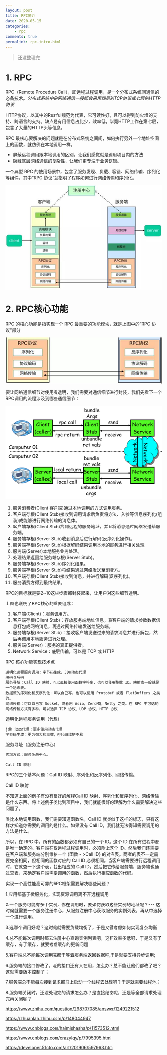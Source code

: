 ```yaml
---
layout: post
title: RPC简介
date: 2020-05-15
categories:
    - rpc
comments: true
permalink: rpc-intro.html
---
```


> 还没整理完

# 1. RPC
RPC（Remote Procedure Call），即远程过程调用，是一个分布式系统间通信的必备技术。*分布式系统中的网络通信一般都会采用四层的TCP协议或七层的HTTP协议*

HTTP协议，以其中的Restful规范为代表，它可读性好，且可以得到防火墙的支持、跨语言的支持。缺点是有用信息占比少，效率低，毕竟HTTP工作在第七层，包含了大量的HTTP头等信息。

RPC 最核心要解决的问题就是在分布式系统之间间，如何执行另外一个地址空间上的函数，就仿佛在本地调用一样。

- 屏蔽远程调用跟本地调用的区别，让我们感觉就是调用项目内的方法
- 隐藏底层网络通信的复杂性，让我们更专注于业务逻辑。

一个典型 RPC 的使用场景中，包含了服务发现、负载、容错、网络传输、序列化等组件，其中“RPC 协议”就指明了程序如何进行网络传输和序列化。

![](/assets/images/posts/rpc-intro/rpc-intro-1.jpg)

# 2. RPC核心功能
RPC 的核心功能是指实现一个 RPC 最重要的功能模块，就是上图中的”RPC 协议”部分

![](/assets/images/posts/rpc-intro/rpc-intro-3.jpg)

要让网络通信细节对使用者透明，我们需要对通信细节进行封装，我们先看下一个RPC调用的流程涉及到哪些通信细节：

![](/assets/images/posts/rpc-intro/rpc-intro-2.png)

1. 服务消费者(Client 客户端)通过本地调用的方式调用服务。
2. 客户端存根(Client Stub)接收到调用请求后负责将方法、入参等信息序列化(组装)成能够进行网络传输的消息体。
3. 客户端存根(Client Stub)找到远程的服务地址，并且将消息通过网络发送给服务端。
4. 服务端存根(Server Stub)收到消息后进行解码(反序列化操作)。
5. 服务端存根(Server Stub)根据解码结果调用本地的服务进行相关处理
6. 服务端(Server)本地服务业务处理。
7. 处理结果返回给服务端存根(Server Stub)。
8. 服务端存根(Server Stub)序列化结果。
9. 服务端存根(Server Stub)将结果通过网络发送至消费方。
10. 客户端存根(Client Stub)接收到消息，并进行解码(反序列化)。
11. 服务消费方得到最终结果。

RPC的目标就是要2~10这些步骤都封装起来，让用户对这些细节透明。

上图也说明了RPC核心的重要组成：

1. 客户端(Client)：服务调用方。
2. 客户端存根(Client Stub)：存放服务端地址信息，将客户端的请求参数数据信息打包成网络消息，再通过网络传输发送给服务端。
3. 服务端存根(Server Stub)：接收客户端发送过来的请求消息并进行解包，然后再调用本地服务进行处理。
4. 服务端(Server)：服务的真正提供者。
5. Network Service：底层传输，可以是 TCP 或 HTTP
    
RPC 核心功能实现技术点

    透明化远程服务调用：字节码生成，JDK动态代理
    编码与解码
    服务寻址：Call ID 映射，可以直接使用函数字符串，也可以使用整数 ID。映射表一般就是一个哈希表。
    数据流的序列化和反序列化：可以自己写，也可以使用 Protobuf 或者 FlatBuffers 之类的。
    网络传输：可以自己写 Socket，或者用 Asio，ZeroMQ，Netty 之类。在 RPC 中可选的网络传输方式有多种，可以选择 TCP 协议、UDP 协议、HTTP 协议

透明化远程服务调用（代理）

    jdk 动态代理：更多使用动态代理
    字节码生成：更为强大和高效，但代码维护不易

服务寻址（服务注册中心）

    实现方式：服务注册中心。

    Call ID 映射

RPC的三个基本问题：Call ID 映射、序列化和反序列化、网络传输。

Call ID 映射

不知道上面的例子有没有很好的解释Call ID 映射、序列化和反序列化、网络传输是什么东西。将上述例子类比到项目中，我们就能很好的理解为什么需要解决这些问题了。

类比本地调用函数，我们需要知道函数名，Call ID 就类似于这样的标志，只有这样才知道你需要的调用的是什么。如果没有 Call ID，我们就无法得知需要调用的方法是什么。

所以，在 RPC 中，所有的函数都必须有自己的一个 ID。这个 ID 在所有进程中都是唯一确定的。客户端在做远程过程调用时，必须附上这个 ID。然后我们还需要在客户端和服务端分别维护一个 {函数 - >Call ID} 的对应表。两者的表不一定需要完全相同，但相同的函数对应的 Call ID 必须相同。当客户端需要进行远程调用时，它就查一下这个表，找出相应的 Call ID，然后把它传给服务端，服务端也通过查表，来确定客户端需要调用的函数，然后执行相应函数的代码。

实现一个高性能高可靠的RPC框架需要解决哪些问题？

1.应用都基于微服务化，实现资源调用离不开远程调用

2.一个服务可能有多个实例，你在调用时，要如何获取这些实例的地址呢？--- 这时候就需要一个服务注册中心，从服务注册中心获取服务的实例列表，再从中选择一个进行调用。

3.选哪个调用好呢？这时候就需要负载均衡了，于是又得考虑如何实现复杂均衡

4.总不能每次调用时都去注册中心查询实例列表吧，这样效率多低呀，于是又有了缓存，有了缓存，就要考虑缓存的更新问题

5.客户端总不能每次调用完都干等着服务端返回数据吧,于是就要支持异步调用;

6.服务端的接口修改了，老的接口还有人在用，怎么办？总不能让他们都改了吧？这就需要版本控制了；

7.服务端总不能每次接到请求都马上启动一个线程去处理吧？于是就需要线程池；

8.服务端关闭时，还没处理完的请求怎么办？是直接结束呢，还是等全部请求处理完再关闭呢？

https://www.zhihu.com/question/298707085/answer/1249221512

https://zhuanlan.zhihu.com/p/148044947

https://www.cnblogs.com/haimishasha/p/11573512.html

https://www.cnblogs.com/crazylqy/p/7995395.html

https://developer.51cto.com/art/201906/597963.htm
